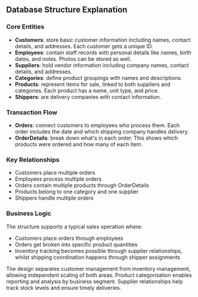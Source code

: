 ## Database Structure Explanation

### Core Entities

+ **Customers**: store basic customer information including names, contact details, and addresses. Each customer gets a unique ID.
+ **Employees**: contain staff records with personal details like names, birth dates, and notes. Photos can be stored as well.
+ **Suppliers**: hold vendor information including company names, contact details, and addresses.
+ **Categories**: define product groupings with names and descriptions.
+ **Products**: represent items for sale, linked to both suppliers and categories. Each product has a name, unit type, and price.
+ **Shippers**: are delivery companies with contact information.

### Transaction Flow

+ **Orders**: connect customers to employees who process them. Each order includes the date and which shipping company handles delivery.
+ **OrderDetails**: break down what's in each order. This shows which products were ordered and how many of each item.

### Key Relationships

- Customers place multiple orders
- Employees process multiple orders  
- Orders contain multiple products through OrderDetails
- Products belong to one category and one supplier
- Shippers handle multiple orders

### Business Logic

The structure supports a typical sales operation where:

+ Customers place orders through employees
+ Orders get broken into specific product quantities  
+ Inventory tracking becomes possible through supplier relationships, whilst shipping coordination happens through shipper assignments

The design separates customer management from inventory management, allowing independent scaling of both areas. Product categorisation enables reporting and analysis by business segment. Supplier relationships help track stock levels and ensure timely deliveries.